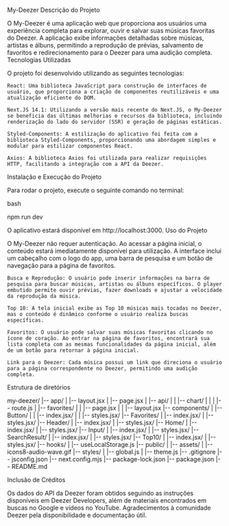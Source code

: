 My-Deezer
Descrição do Projeto

O My-Deezer é uma aplicação web que proporciona aos usuários uma experiência completa para explorar, ouvir e salvar suas músicas favoritas do Deezer. A aplicação exibe informações detalhadas sobre músicas, artistas e álbuns, permitindo a reprodução de prévias, salvamento de favoritos e redirecionamento para o Deezer para uma audição completa.
Tecnologias Utilizadas

O projeto foi desenvolvido utilizando as seguintes tecnologias:

    React: Uma biblioteca JavaScript para construção de interfaces de usuário, que proporciona a criação de componentes reutilizáveis e uma atualização eficiente do DOM.

    Next.JS 14.1: Utilizando a versão mais recente do Next.JS, o My-Deezer se beneficia das últimas melhorias e recursos da biblioteca, incluindo renderização do lado do servidor (SSR) e geração de páginas estáticas.

    Styled-Components: A estilização do aplicativo foi feita com a biblioteca Styled-Components, proporcionando uma abordagem simples e modular para estilizar componentes React.

    Axios: A biblioteca Axios foi utilizada para realizar requisições HTTP, facilitando a integração com a API da Deezer.

Instalação e Execução do Projeto

Para rodar o projeto, execute o seguinte comando no terminal:

bash

npm run dev

O aplicativo estará disponível em http://localhost:3000.
Uso do Projeto

O My-Deezer não requer autenticação. Ao acessar a página inicial, o conteúdo estará imediatamente disponível para utilização. A interface inclui um cabeçalho com o logo do app, uma barra de pesquisa e um botão de navegação para a página de favoritos.

    Busca e Reprodução: O usuário pode inserir informações na barra de pesquisa para buscar músicas, artistas ou álbuns específicos. O player embutido permite ouvir prévias, fazer downloads e ajustar a velocidade da reprodução da música.

    Top 10: A tela inicial exibe as Top 10 músicas mais tocadas no Deezer, mas o conteúdo é dinâmico conforme o usuário realiza buscas específicas.

    Favoritos: O usuário pode salvar suas músicas favoritas clicando no ícone de coração. Ao entrar na página de favoritos, encontrará sua lista completa com as mesmas funcionalidades da página inicial, além de um botão para retornar à página inicial.

    Link para o Deezer: Cada música possui um link que direciona o usuário para a página correspondente no Deezer, permitindo uma audição completa.

Estrutura de diretórios

my-deezer/
|-- app/
|   |-- layout.jsx
|   |-- page.jsx
|   |-- api/
|   |   |-- chart/
|   |   |   |-- route.js
|   |-- favorites/
|   |   |-- page.jsx
|   |   |-- layout.jsx
|-- components/
|   |-- Button/
|   |   |-- index.jsx/
|   |   |-- styles.jsx/
|-- Favorites/
|   |-- index.jsx/
|   |-- styles.jsx/
|-- Header/
|   |-- index.jsx/
|   |-- styles.jsx/
|-- Home/
|   |-- index.jsx/
|   |-- styles.jsx/
|-- Input/
|   |-- index.jsx/
|   |-- styles.jsx/
|-- SearchResult/
|   |-- index.jsx/
|   |-- styles.jsx/
|-- Top10/
|   |-- index.jsx/
|   |-- styles.jsx/
|-- hooks/
|   |-- useLocalStorage.js
|-- public/
|   |-- assets/
|       |-- icons8-audio-wave.gif
|-- styles/
|   |-- global.js
|   |-- theme.js
|-- .gitignore
|-- jsconfig.json
|-- next.config.mjs
|-- package-lock.json
|-- package.json
|-- README.md



Inclusão de Créditos

Os dados do API da Deezer foram obtidos seguindo as instruções disponíveis em Deezer Developers, além de materiais encontrados em buscas no Google e vídeos no YouTube. Agradecimentos à comunidade Deezer pela disponibilidade e documentação útil.
